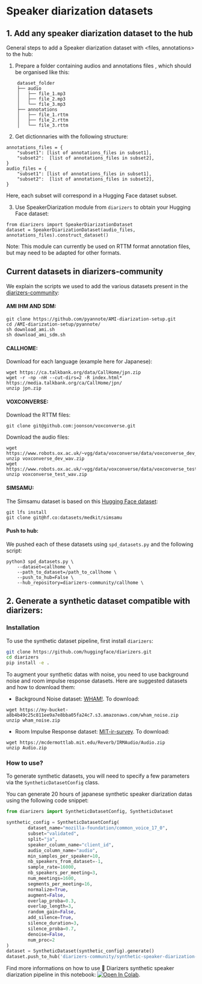 # Speaker diarization datasets

## 1. Add any speaker diarization dataset to the hub

General steps to add a Speaker diarization dataset with <files, annotations> to the hub:  

1. Prepare a folder containing audios and annotations files , which should be organised like this: 

```
    dataset_folder
    ├── audio                   
    │   ├── file_1.mp3          
    │   ├── file_2.mp3          
    │   └── file_3.mp3                 
    ├── annotations          
    │   ├── file_1.rttm          
    │   ├── file_2.rttm          
    │   └── file_3.rttm    
```


2. Get dictionnaries with the following structure:

```
annotations_files = {
    "subset1": [list of annotations_files in subset1],
    "subset2":  [list of annotations_files in subset2],
}
audio_files = {
    "subset1": [list of annotations_files in subset1],
    "subset2":  [list of annotations_files in subset2],   
}
```

Here, each subset will correspond in a Hugging Face dataset subset. 

3. Use SpeakerDiarization module from `diarizers` to obtain your Hugging Face dataset: 

```
from diarizers import SpeakerDiarizationDataset
dataset = SpeakerDiarizationDataset(audio_files, annotations_files).construct_dataset()
```

Note: This module can currently be used on RTTM format annotation files, but may need to be adapted for other formats.

## Current datasets in diarizers-community

We explain the scripts we used to add the various datasets present in the [diarizers-community](https://huggingface.co/diarizers-community): 

#### AMI IHM AND SDM: 

```
git clone https://github.com/pyannote/AMI-diarization-setup.git
cd /AMI-diarization-setup/pyannote/
sh download_ami.sh
sh download_ami_sdm.sh
```

#### CALLHOME: 

Download for each language (example here for Japanese): 

```
wget https://ca.talkbank.org/data/CallHome/jpn.zip
wget -r -np -nH --cut-dirs=2 -R index.html* https://media.talkbank.org/ca/CallHome/jpn/
unzip jpn.zip
```

#### VOXCONVERSE: 

Download the RTTM files: 

```
git clone git@github.com:joonson/voxconverse.git
```

Download the audio files: 

```
wget https://www.robots.ox.ac.uk/~vgg/data/voxconverse/data/voxconverse_dev_wav.zip
unzip voxconverse_dev_wav.zip
wget https://www.robots.ox.ac.uk/~vgg/data/voxconverse/data/voxconverse_test_wav.zip
unzip voxconverse_test_wav.zip
```

#### SIMSAMU: 

The Simsamu dataset is based on this [Hugging Face dataset](https://huggingface.co/datasets/medkit/simsamu): 

```
git lfs install
git clone git@hf.co:datasets/medkit/simsamu
```

#### Push to hub: 

We pushed each of these datasets using `spd_datasets.py` and the following script: 


```
python3 spd_datasets.py \
    --dataset=callhome \
    --path_to_dataset=/path_to_callhome \
    --push_to_hub=False \
    --hub_repository=diarizers-community/callhome \
```


## 2. Generate a synthetic dataset compatible with diarizers: 

### Installation

To use the synthetic dataset pipeline, first install `diarizers`: 

```sh
git clone https://github.com/huggingface/diarizers.git
cd diarizers
pip install -e .
```

To augment your synthetic datas with noise, you need to use background noise and room impulse response datasets. Here are suggested datasets and how to download them: 

- Background Noise dataset: [WHAM!](http://wham.whisper.ai/). To download: 

```
wget https://my-bucket-a8b4b49c25c811ee9a7e8bba05fa24c7.s3.amazonaws.com/wham_noise.zip
unzip wham_noise.zip
```

- Room Impulse Response dataset: [MIT-ir-survey](https://mcdermottlab.mit.edu/Reverb/IR_Survey.html). To download: 

```
wget https://mcdermottlab.mit.edu/Reverb/IRMAudio/Audio.zip
unzip Audio.zip
```

### How to use? 

To generate synthetic datasets, you will need to specify a few parameters via the `SyntheticDatasetConfig` class. 

You can generate 20 hours of japanese synthetic speaker diarization datas using the following code snippet: 

```python
from diarizers import SyntheticDatasetConfig, SyntheticDataset

synthetic_config = SyntheticDatasetConfig(
        dataset_name="mozilla-foundation/common_voice_17_0",
        subset="validated",
        split="ja",
        speaker_column_name="client_id", 
        audio_column_name="audio", 
        min_samples_per_speaker=10,
        nb_speakers_from_dataset=-1,
        sample_rate=16000, 
        nb_speakers_per_meeting=3,
        num_meetings=1600,  
        segments_per_meeting=16, 
        normalize=True, 
        augment=False, 
        overlap_proba=0.3,
        overlap_length=3, 
        random_gain=False,
        add_silence=True, 
        silence_duration=3,  
        silence_proba=0.7, 
        denoise=False, 
        num_proc=2
)
dataset = SyntheticDataset(synthetic_config).generate()
dataset.push_to_hub('diarizers-community/synthetic-speaker-diarization-dataset')
```

Find more informations on how to use 🤗 Diarizers synthetic speaker diarization pipeline in this notebook: [![Open In Colab](https://colab.research.google.com/assets/colab-badge.svg)](https://colab.research.google.com/drive/1kaKv5Qa2dUuEwyLoFeh5mCwgy8O_ZdYA#scrollTo=27RrvTZte4BF). 

